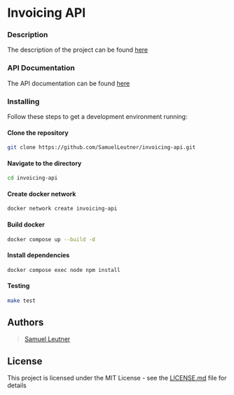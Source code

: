 # Invoicing API

### Description

The description of the project can be found [here](https://github.com/SamuelLeutner/invoicing-api/wiki)

### API Documentation

The API documentation can be found [here](https://github.com/SamuelLeutner/invoicing-api/wiki/API-endpoints-documentation)

### Installing

Follow these steps to get a development environment running:

#### Clone the repository

```bash
git clone https://github.com/SamuelLeutner/invoicing-api.git
```

#### Navigate to the directory
```bash
cd invoicing-api
```

#### Create docker network
```bash
docker network create invoicing-api  
```

#### Build docker
```bash
docker compose up --build -d
```

#### Install dependencies
```bash
docker compose exec node npm install
```

#### Testing

```bash
make test
```

## Authors

> [Samuel Leutner](https://github.com/SamuelLeutner)

## License

This project is licensed under the MIT License - see the [LICENSE.md](LICENSE.md) file for details
